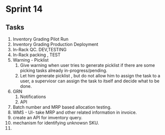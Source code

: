 # Sprint 14
## Tasks
1. Inventory Grading Pilot Run
2. Inventory Grading Production Deployment
3. In-Rack QC. DEV,TESTING
4. In-Rack packing , TEST
5. Warning - Picklist
	1. Give warning when user tries to generate picklist if there are some picking tasks already in-progress/pending. 
	2. Let him generate picklist , but do not allow him to assign the task to a user, a superviosr can assign the task to itself and decide what to be done.
6. GRN
	1. Notifications
	2. API
7. Batch number and MRP based allocation testing.
8. WMS - UI- take MRP and other related information in  invoice.
9. create an API for imventory query.
10. mechanism for identifying unknowsn SKU.
11. 
 

<!--stackedit_data:
eyJoaXN0b3J5IjpbNDUyNDA4MDYwLC03NjkzMjM0NjAsLTIwOD
g3NDY2MTJdfQ==
-->